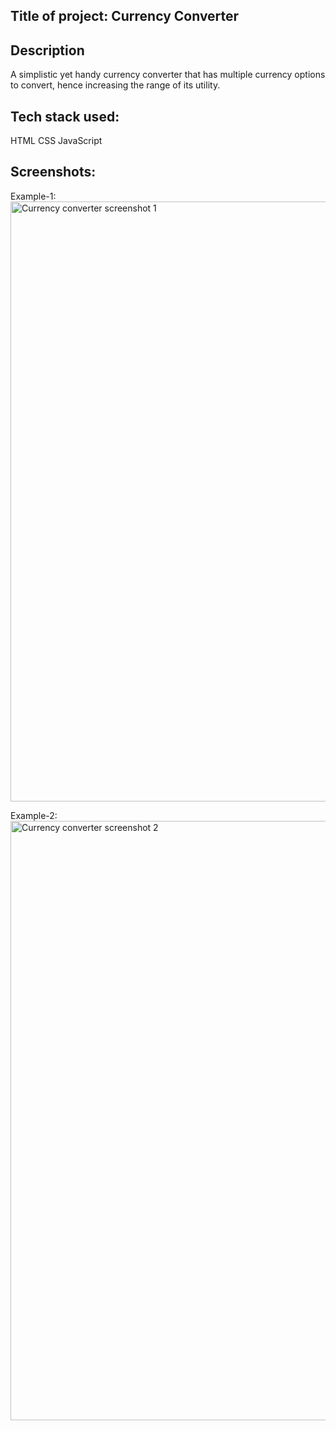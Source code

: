 ## Title of project: Currency Converter

## Description

A simplistic yet handy currency converter that has multiple currency options to convert, hence increasing the range of its utility.

## Tech stack used:
HTML
CSS 
JavaScript

## Screenshots:
Example-1: <img width="960" alt="Currency converter screenshot 1" src="https://user-images.githubusercontent.com/84588360/162061879-9b4c92b8-6a36-41c6-b72e-1df79d72aeed.png">

Example-2:<img width="959" alt="Currency converter screenshot 2" src="https://user-images.githubusercontent.com/84588360/162061870-f2cbe2c3-a8b8-4cd9-a94f-591412094a5f.png">
